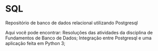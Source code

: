 # SQL
Repositório de banco de dados relacional utilizando Postgresql

Aqui você pode encontrar:
Resoluções das atividades da disciplina de Fundamentos de Banco de Dados;
Integração entre Postgresql e uma aplicação feita em Python 3;
